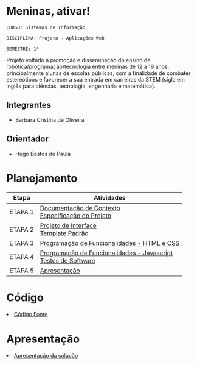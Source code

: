 # Meninas, ativar!

`CURSO: Sistemas de Informação`

`DISCIPLINA: Projeto - Aplicações Web`

`SEMESTRE: 1º`

Projeto voltado à promoção e disseminação do ensino de robótica/programação/tecnologia entre meninas de 12 a 19 anos, principalmente alunas de escolas públicas, com a finalidade de combater estereótipos e favorecer a sua entrada em carreiras da STEM (sigla em inglês para ciências, tecnologia, engenharia e matemática).

## Integrantes

* Barbara Cristina de Oliveira

## Orientador

* Hugo Bastos de Paula

# Planejamento

| Etapa         | Atividades |
|  :----:   | ----------- |
| ETAPA 1         |[Documentação de Contexto](docs/context.md) <br> [Especificação do Projeto](docs/especification.md) |
| ETAPA 2         |[Projeto de Interface](docs/interface.md) <br> [Template Padrão](docs/template.md) |
| ETAPA 3         |[Programação de Funcionalidades - HTML e CSS](docs/development.md) |
| ETAPA 4        |[Programação de Funcionalidades - Javascript](docs/development.md) <br> [Testes de Software ](docs/tests.md) |
| ETAPA 5         | [Apresentação](presentation/README.md) |

# Código

<li><a href="src/README.md"> Código Fonte</a></li>

# Apresentação

<li><a href="presentation/README.md"> Apresentação da solução</a></li>
